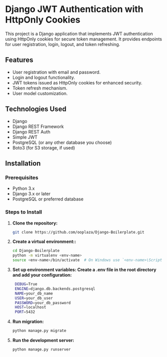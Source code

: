 # Django JWT Authentication with HttpOnly Cookies

This project is a Django application that implements JWT authentication using HttpOnly cookies for secure token management. It provides endpoints for user registration, login, logout, and token refreshing.

## Features

- User registration with email and password.
- Login and logout functionality.
- JWT tokens issued as HttpOnly cookies for enhanced security.
- Token refresh mechanism.
- User model customization.

## Technologies Used

- Django
- Django REST Framework
- Django REST Auth
- Simple JWT
- PostgreSQL (or any other database you choose)
- Boto3 (for S3 storage, if used)

## Installation

### Prerequisites

- Python 3.x
- Django 3.x or later
- PostgreSQL or preferred database

### Steps to Install

1. **Clone the repository:**

   ```bash
   git clone https://github.com/ooplaza/Django-Boilerplate.git

   ```

2. **Create a virtual environment::**

   ```bash
   cd Django-Boilerplate
   python -m virtualenv <env-name>
   source <env-name>/bin/activate  # On Windows use `<env-name>\Scripts\activate`

   ```

3. **Set up environment variables: Create a .env file in the root directory and add your configuration:**

   ```bash
    DEBUG=True
    ENGINE=django.db.backends.postgresql
    NAME=your_db_name
    USER=your_db_user
    PASSWORD=your_db_password
    HOST=localhost
    PORT=5432

   ```

4. **Run migration:**

   ```bash
   python manage.py migrate

   ```

5. **Run the development server:**
   ```bash
   python manage.py runserver
   ```
